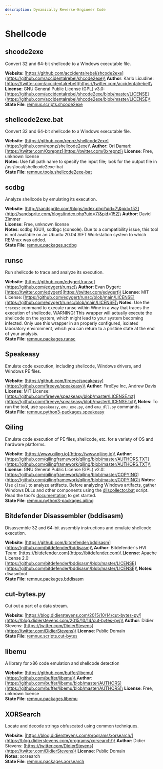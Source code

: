 ```yaml
---
description: Dynamically Reverse-Engineer Code
---
```


# Shellcode

## shcode2exe

Convert 32 and 64-bit shellcode to a Windows executable file.

**Website**: [https://github.com/accidentalrebel/shcode2exe](https://github.com/accidentalrebel/shcode2exe)\
**Author**: Karlo Licudine: [https://twitter.com/accidentalrebel](https://twitter.com/accidentalrebel)\
**License**: GNU General Public License (GPL) v3.0: [https://github.com/accidentalrebel/shcode2exe/blob/master/LICENSE](https://github.com/accidentalrebel/shcode2exe/blob/master/LICENSE)\
**State File**: [remnux.scripts.shcode2exe](https://github.com/REMnux/salt-states/blob/master/remnux/scripts/shcode2exe.sls)

## shellcode2exe.bat

Convert 32 and 64-bit shellcode to a Windows executable file.

**Website**: [https://github.com/repnz/shellcode2exe](https://github.com/repnz/shellcode2exe)\
**Author**: Ori Damari: [https://twitter.com/0xrepnz](https://twitter.com/0xrepnz)\
**License**: Free, unknown license\
**Notes**: Use full path name to specify the input file; look for the output file in /usr/local/shellcode2exe-bat\
**State File**: [remnux.tools.shellcode2exe-bat](https://github.com/REMnux/salt-states/blob/master/remnux/tools/shellcode2exe-bat.sls)

## scdbg

Analyze shellcode by emulating its execution.

**Website**: [http://sandsprite.com/blogs/index.php?uid=7\&pid=152](http://sandsprite.com/blogs/index.php?uid=7\&pid=152)\
**Author**: David Zimmer\
**License**: Free, unknown license\
**Notes**: scdbg (GUI), scdbgc (console). Due to a compatibility issue, this tool is not available on an Ubuntu 20.04 SIFT Workstation system to which REMnux was added.\
**State File**: [remnux.packages.scdbg](https://github.com/REMnux/salt-states/blob/master/remnux/packages/scdbg.sls)

## runsc

Run shellcode to trace and analyze its execution.

**Website**: [https://github.com/edygert/runsc](https://github.com/edygert/runsc)\
**Author**: Evan Dygert: [https://twitter.com/edygert](https://twitter.com/edygert)\
**License**: MIT License: [https://github.com/edygert/runsc/blob/main/LICENSE](https://github.com/edygert/runsc/blob/main/LICENSE)\
**Notes**: Use the `tracesc` command to execute runsc within Wine in a way that traces the execution of shellcode. WARNING! This wrapper will actually execute the shellcode on the system, which might lead to your system becoming infected. Only use this wrapper in an properly configured, isolated laboratory environment, which you can return to a pristine state at the end of your analysis.\
**State File**: [remnux.packages.runsc](https://github.com/REMnux/salt-states/blob/master/remnux/packages/runsc.sls)

## Speakeasy

Emulate code execution, including shellcode, Windows drivers, and Windows PE files.

**Website**: [https://github.com/fireeye/speakeasy](https://github.com/fireeye/speakeasy)\
**Author**: FireEye Inc, Andrew Davis\
**License**: MIT License: [https://github.com/fireeye/speakeasy/blob/master/LICENSE.txt](https://github.com/fireeye/speakeasy/blob/master/LICENSE.txt)\
**Notes**: To run the tool, use `speakeasy`, `emu_exe.py`, and `emu_dll.py` commands.\
**State File**: [remnux.python3-packages.speakeasy](https://github.com/REMnux/salt-states/blob/master/remnux/python3-packages/speakeasy.sls)

## Qiling

Emulate code execution of PE files, shellcode, etc. for a variety of OS and hardware platforms.

**Website**: [https://www.qiling.io](https://www.qiling.io)\
**Author**: [https://github.com/qilingframework/qiling/blob/master/AUTHORS.TXT](https://github.com/qilingframework/qiling/blob/master/AUTHORS.TXT)\
**License**: GNU General Public License (GPL) v2.0: [https://github.com/qilingframework/qiling/blob/master/COPYING](https://github.com/qilingframework/qiling/blob/master/COPYING)\
**Notes**: Use `qltool` to analyze artifacts. Before analyzing Windows artifacts, gather Windows DLLs and other components using the [dllscollector.bat](https://github.com/qilingframework/qiling/blob/master/examples/scripts/dllscollector.bat) script. Read the tool's [documentation](https://docs.qiling.io) to get started.\
**State File**: [remnux.python3-packages.qiling](https://github.com/REMnux/salt-states/blob/master/remnux/python3-packages/qiling.sls)

## Bitdefender Disassembler (bddisasm) <a href="bddisasm" id="bddisasm"></a>

Disassemble 32 and 64-bit assembly instructions and emulate shellcode execution.

**Website**: [https://github.com/bitdefender/bddisasm](https://github.com/bitdefender/bddisasm)\
**Author**: Bitdefender's HVI Team: [https://bitdefender.com](https://bitdefender.com)\
**License**: Apache License 2.0: [https://github.com/bitdefender/bddisasm/blob/master/LICENSE](https://github.com/bitdefender/bddisasm/blob/master/LICENSE)\
**Notes**: disasmtool\
**State File**: [remnux.packages.bddisasm](https://github.com/REMnux/salt-states/blob/master/remnux/packages/bddisasm.sls)

## cut-bytes.py

Cut out a part of a data stream.

**Website**: [https://blog.didierstevens.com/2015/10/14/cut-bytes-py/](https://blog.didierstevens.com/2015/10/14/cut-bytes-py/)\
**Author**: Didier Stevens: [https://twitter.com/DidierStevens](https://twitter.com/DidierStevens)\
**License**: Public Domain\
**State File**: [remnux.scripts.cut-bytes](https://github.com/REMnux/salt-states/blob/master/remnux/scripts/cut-bytes.sls)

## libemu

A library for x86 code emulation and shellcode detection

**Website**: [https://github.com/buffer/libemu](https://github.com/buffer/libemu)\
**Author**: [https://github.com/buffer/libemu/blob/master/AUTHORS](https://github.com/buffer/libemu/blob/master/AUTHORS)\
**License**: Free, unknown license\
**State File**: [remnux.packages.libemu](https://github.com/REMnux/salt-states/blob/master/remnux/packages/libemu.sls)

## XORSearch

Locate and decode strings obfuscated using common techniques.

**Website**: [https://blog.didierstevens.com/programs/xorsearch/](https://blog.didierstevens.com/programs/xorsearch/)\
**Author**: Didier Stevens: [https://twitter.com/DidierStevens](https://twitter.com/DidierStevens)\
**License**: Public Domain\
**Notes**: xorsearch\
**State File**: [remnux.packages.xorsearch](https://github.com/REMnux/salt-states/blob/master/remnux/packages/xorsearch.sls)
